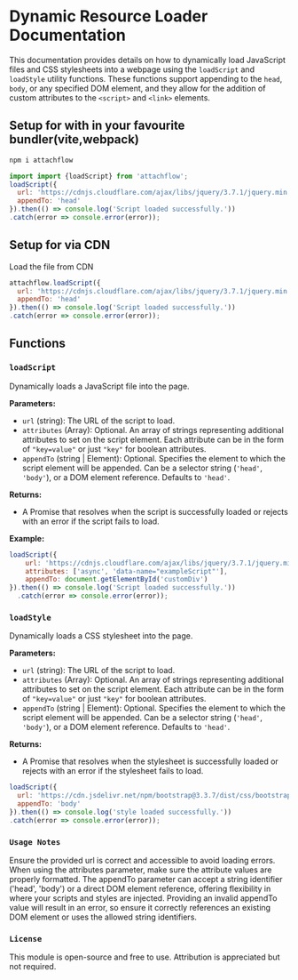 # Dynamic Resource Loader Documentation

This documentation provides details on how to dynamically load JavaScript files and CSS stylesheets into a webpage using the `loadScript` and `loadStyle` utility functions. These functions support appending to the `head`, `body`, or any specified DOM element, and they allow for the addition of custom attributes to the `<script>` and `<link>` elements.

## Setup for with in your favourite bundler(vite,webpack)
``` js
npm i attachflow
```
``` js
import import {loadScript} from 'attachflow';
loadScript({ 
  url: 'https://cdnjs.cloudflare.com/ajax/libs/jquery/3.7.1/jquery.min.js',
  appendTo: 'head'
}).then(() => console.log('Script loaded successfully.'))
.catch(error => console.error(error));
```
## Setup for via CDN
Load the file from CDN
``` js
attachflow.loadScript({ 
  url: 'https://cdnjs.cloudflare.com/ajax/libs/jquery/3.7.1/jquery.min.js',
  appendTo: 'head'
}).then(() => console.log('Script loaded successfully.'))
.catch(error => console.error(error));
```

## Functions

### `loadScript`

Dynamically loads a JavaScript file into the page.

**Parameters:**
- `url` (string): The URL of the script to load.
- `attributes` (Array): Optional. An array of strings representing additional attributes to set on the script element. Each attribute can be in the form of `"key=value"` or just `"key"` for boolean attributes.
- `appendTo` (string | Element): Optional. Specifies the element to which the script element will be appended. Can be a selector string (`'head'`, `'body'`), or a DOM element reference. Defaults to `'head'`.

**Returns:**

- A Promise that resolves when the script is successfully loaded or rejects with an error if the script fails to load.

**Example:**

```javascript
loadScript({ 
    url: 'https://cdnjs.cloudflare.com/ajax/libs/jquery/3.7.1/jquery.min.j', 
    attributes: ['async', 'data-name="exampleScript"'], 
    appendTo: document.getElementById('customDiv') 
}).then(() => console.log('Script loaded successfully.'))
  .catch(error => console.error(error));
```

### `loadStyle`

Dynamically loads a CSS stylesheet into the page.

**Parameters:**
- `url` (string): The URL of the script to load.
- `attributes` (Array): Optional. An array of strings representing additional attributes to set on the script element. Each attribute can be in the form of `"key=value"` or just `"key"` for boolean attributes.
- `appendTo` (string | Element): Optional. Specifies the element to which the script element will be appended. Can be a selector string (`'head'`, `'body'`), or a DOM element reference. Defaults to `'head'`.

**Returns:**
- A Promise that resolves when the stylesheet is successfully loaded or rejects with an error if the stylesheet fails to load.

``` js
loadScript({ 
  url: 'https://cdn.jsdelivr.net/npm/bootstrap@3.3.7/dist/css/bootstrap-theme.min.css',
  appendTo: 'body'
}).then(() => console.log('style loaded successfully.'))
.catch(error => console.error(error));
```

### `Usage Notes`

Ensure the provided url is correct and accessible to avoid loading errors. When using the attributes parameter, make sure the attribute values are properly formatted. The appendTo parameter can accept a string identifier ('head', 'body') or a direct DOM element reference, offering flexibility in where your scripts and styles are injected.
Providing an invalid appendTo value will result in an error, so ensure it correctly references an existing DOM element or uses the allowed string identifiers.

### `License`

This module is open-source and free to use. Attribution is appreciated but not required.

